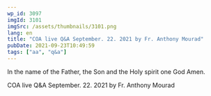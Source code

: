```yaml
---
wp_id: 3097
imgId: 3101
imgSrc: /assets/thumbnails/3101.png
lang: en
title: "COA live Q&A September. 22. 2021 by Fr. Anthony Mourad"
pubDate: 2021-09-23T10:49:59
tags: ["aa", "q&a"]
---
```


<!-- page: 6 -->

<p>In the name of the Father, the Son and the Holy spirit one God Amen.</p>
<p>COA live Q&amp;A September. 22. 2021 by Fr. Anthony Mourad</p>
